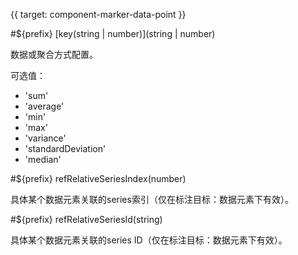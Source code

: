 {{ target: component-marker-data-point }}

#${prefix} [key(string | number)](string | number)

数据或聚合方式配置。

可选值：

- 'sum'
- 'average'
- 'min'
- 'max'
- 'variance'
- 'standardDeviation'
- 'median'

#${prefix} refRelativeSeriesIndex(number)

具体某个数据元素关联的series索引（仅在标注目标：数据元素下有效）。

#${prefix} refRelativeSeriesId(string)

具体某个数据元素关联的series ID（仅在标注目标：数据元素下有效）。



